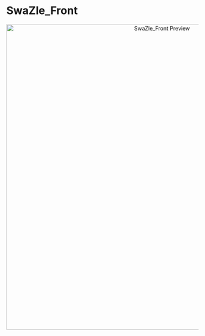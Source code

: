 # SwaZle_Front

<p align="center">
  <img src="https://github.com/user-attachments/assets/c6db2229-b056-4afb-9ab4-26d0d60f681b" width="800" alt="SwaZle_Front Preview" />
</p>

